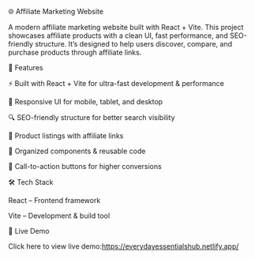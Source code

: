 🌐 Affiliate Marketing Website

A modern affiliate marketing website built with React + Vite. This project showcases affiliate products with a clean UI, fast performance, and SEO-friendly structure. It’s designed to help users discover, compare, and purchase products through affiliate links.

🚀 Features

⚡ Built with React + Vite for ultra-fast development & performance

🎨 Responsive UI for mobile, tablet, and desktop

🔍 SEO-friendly structure for better search visibility

🛒 Product listings with affiliate links

📂 Organized components & reusable code

🎯 Call-to-action buttons for higher conversions

🛠️ Tech Stack

React – Frontend framework

Vite – Development & build tool

🔗 Live Demo

Click here to view live demo:https://everydayessentialshub.netlify.app/
